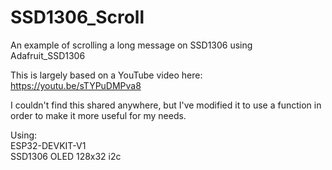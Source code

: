 # SSD1306_Scroll
An example of scrolling a long message on SSD1306 using Adafruit_SSD1306

This is largely based on a YouTube video here: https://youtu.be/sTYPuDMPva8

I couldn't find this shared anywhere, but I've modified it to use a function in order to make it more useful for my needs. 

Using: <br>
ESP32-DEVKIT-V1 <br>
SSD1306 OLED 128x32 i2c
